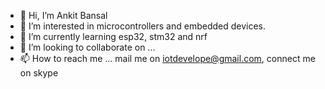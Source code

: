 - 👋 Hi, I’m Ankit Bansal
- 👀 I’m interested in microcontrollers and embedded devices.
- 🌱 I’m currently learning esp32, stm32 and nrf
- 💞️ I’m looking to collaborate on ...
- 📫 How to reach me ... mail me on iotdevelope@gmail.com, connect  me on skype 

<!---
ankit-thealchemist/ankit-thealchemist is a ✨ special ✨ repository because its `README.md` (this file) appears on your GitHub profile.
You can click the Preview link to take a look at your changes.
--->
